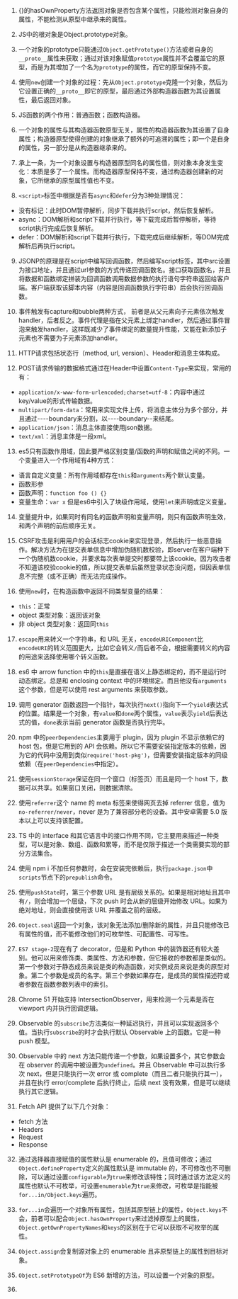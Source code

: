 1. {}的hasOwnProperty方法返回对象是否包含某个属性，只能检测对象自身的属性，不能检测从原型中继承来的属性。

2. JS中的根对象是Object.prototype对象。

3. 一个对象的prototype只能通过`Object.getPrototype()`方法或者自身的`__proto__`属性来获取；通过对该对象赋值`prototype`属性并不会覆盖它的原型，而是为其增加了一个名为`prototype`的属性，而它的原型保持不变。

4. 使用`new`创建一个对象的过程：先从`Object.prototype`克隆一个对象，然后为它设置正确的`__proto__`即它的原型，最后通过外部构造器函数为其设置属性，最后返回对象。

5. JS函数的两个作用：普通函数；函数构造器。

6. 一个对象的属性与其构造器函数原型无关，属性的构造器函数为其设置了自身属性；构造器原型使得创建的对象继承了额外的可追溯的属性；即一个是自身的属性，另一部分是从构造器继承来的。

7. 承上一条，为一个对象设置与构造器原型同名的属性值，则对象本身发生变化：本质是多了一个属性。而构造器原型保持不变，通过构造器创建新的对象，它所继承的原型属性值也不变。

8. `<script>`标签中根据是否有`async`和`defer`分为3种处理情况：
  * 没有标记：此时DOM暂停解析，同步下载并执行script，然后恢复解析。
  * async：DOM解析和script下载并行执行，等下载完成后暂停解析，等待script执行完成后恢复解析。
  * defer：DOM解析和script下载并行执行，下载完成后继续解析，等DOM完成解析后再执行script。

9. JSONP的原理是在script中编写回调函数，然后编写script标签，其中src设置为接口地址，并且通过url参数的方式传递回调函数名。接口获取函数名，并且将数据和函数绑定拼装为回调函数调用数据参数的执行语句字符串返回给客户端。客户端获取该脚本内容（内容是回调函数执行字符串）后会执行回调函数。

10. 事件触发有capture和bubble两种方式， 前者是从父元素向子元素依次触发handler，后者反之。事件代理是指在父元素上绑定handler，然后通过事件冒泡来触发handler，这样既减少了事件绑定的数量提升性能，又能在新添加子元素也不需要为子元素添加handler。

11. HTTP请求包括状态行（method, url, version）、Header和消息主体构成。

12. POST请求传输的数据格式通过在Header中设置`Content-Type`来实现，常用的有：
  * `application/x-www-form-urlencoded;charset=utf-8`：内容中通过key/value的形式传输数据。
  * `multipart/form-data`：常用来实现文件上传，将消息主体分为多个部分，并且通过----boundary来分割，以----boundary--来结尾。
  * `application/json`：消息主体直接使用json数据。
  * `text/xml`：消息主体是一段xml。

13. es5只有函数作用域，因此要严格区别变量/函数的声明和赋值之间的不同。一个变量进入一个作用域有4种方式：
  * 语言自定义变量：所有作用域都存在`this`和`arguments`两个默认变量。
  * 函数形参
  * 函数声明：`function foo () {}`
  * 变量生命：`var x`
  但是es6中引入了块级作用域，使用`let`来声明或定义变量。

14. 变量提升中，如果同时有同名的函数声明和变量声明，则只有函数声明生效，和两个声明的前后顺序无关。

15. CSRF攻击是利用用户的会话标志cookie来实现登录，然后执行一些恶意操作。解决方法为在提交表单信息中增加伪随机数校验，即server在客户端种下一个伪随机数cookie，并要求每次表单提交时都要带上该cookie。因为攻击者不知道该校验cookie的值，所以提交表单后虽然登录状态没问题，但因表单信息不完整（或不正确）而无法完成操作。

16. 使用`new`时，在构造函数中返回不同类型变量的结果：
  * `this`：正常
  * object 类型对象：返回该对象
  * 非 object 类型对象：返回同`this`

17. `escape`用来转义一个字符串，和 URL 无关，`encodeURIComponent`比`encodeURI`的转义范围更大，比如它会转义`/`而后者不会，根据需要转义的内容的用途来选择使用哪个转义函数。

18. es6 中 arrow function 中的`this`是直接在语义上静态绑定的，而不是运行时动态绑定。总是和 enclosing context 中的环境绑定。而且他没有`arguments`这个参数，但是可以使用 rest arguments 来获取参数。

19. 调用 generator 函数返回一个指针，每次执行`next()`指向下一个`yield`表达式的位置。结果是一个对象，有`value`和`done`两个属性，`value`表示`yield`后表达式的值，`done`表示当前 generator 函数是否执行完毕。

20. npm 中的`peerDependencies`主要用于 plugin，因为 plugin 不显示依赖它的 host 包，但是它用到的 API 会依赖。所以它不需要安装指定版本的依赖，因为它的代码中没用到类似`require('host-pkg')`，但需要安装指定版本的同级依赖（在`peerDependencies`中指定）。

21. 使用`sessionStorage`保证在同一个窗口（标签页）而且是同一个 host 下，数据可以共享。如果窗口关闭，则数据清除。

22. 使用`referrer`这个 name 的 meta 标签来使得网页去掉 referrer 信息，值为`no-referrer/never`，never 是为了兼容部分老的设备。其中安卓需要 5.0 版本以上可以支持该配置。

23. TS 中的 interface 和其它语言中的接口作用不同，它主要用来描述一种类型，可以是对象、数组、函数和累等，而不是仅限于描述一个类需要实现的部分方法集合。

24. 使用 npm i 不加任何参数时，会在安装完依赖后，执行`package.json`中`scripts`节点下的`prepublish`命令。

25. 使用`pushState`时，第三个参数 URL 是有层级关系的。如果是相对地址且其中有`/`，则会增加一个层级，下次 push 时会从新的层级开始修改 URL。如果为绝对地址，则会直接使用该 URL 并覆盖之前的层级。

26. `Object.seal`返回一个对象，该对象无法添加/删除新的属性，并且只能修改已有属性的值，而不能修改他们的可枚举性、可配置性、可写性。

27. `ES7 stage-2`现在有了 decorator，但是和 Python 中的装饰器还有较大差别。他可以用来修饰类、类属性、方法和参数，但它接收的参数都是类似的。第一个参数对于静态成员来说是类的构造函数，对实例成员来说是类的原型对象。第二个参数是成员的名字。第三个参数如果存在，是成员的属性描述符或者参数在函数参数列表中的索引。

28. Chrome 51 开始支持 IntersectionObserver，用来检测一个元素是否在 viewport 内并执行回调逻辑。

29. Observable 的`subscribe`方法类似一种延迟执行，并且可以实现返回多个值。当执行`subscribe`的时才会执行默认 Observable 上的函数。它是一种 push 模型。

30. Observable 中的 next 方法只能传递一个参数，如果设置多个，其它参数会在 observer 的调用中被设置为`undefined`。并且 Observable 中可以执行多次 next，但是只能执行一次 error 或 complete（而且二者只能执行其一），并且在执行 error/complete 后执行终止，后续 next 没有效果，但是可以继续执行其它逻辑。

31. Fetch API 提供了以下几个对象：
  * fetch 方法
  * Headers
  * Request
  * Response

32. 通过选择器直接赋值的属性默认是 enumerable 的，且值可修改；通过`Object.defineProperty`定义的属性默认是 immutable 的，不可修改也不可删除，可以通过设置`configurable`为`true`来修改该特性；同时通过该方法定义的属性也默认不可枚举，可设置`enumerable`为`true`来修改，可枚举是指能被`for...in/Object.keys`遍历。

33. `for...in`会遍历一个对象所有属性，包括其原型链上的属性，`Object.keys`不会，前者可以配合`Object.hasOwnProperty`来过滤掉原型上的属性，`Object.getOwnPropertyNames`和`keys`的区别在于它可以获取不可枚举的属性。

34. `Object.assign`会复制源对象上的 enumerable 且非原型链上的属性到目标对象。

35. `Object.setPrototypeOf`为 ES6 新增的方法，可以设置一个对象的原型。

36. 
